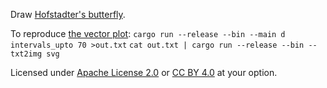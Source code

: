 Draw [Hofstadter's butterfly](https://en.wikipedia.org/wiki/Hofstadter%27s_butterfly).

To reproduce [the vector plot](https://commons.wikimedia.org/wiki/File:Hofstadter%27s_butterfly_vector_70.svg):
`cargo run --release --bin --main d intervals_upto 70 >out.txt`
`cat out.txt | cargo run --release --bin --txt2img svg`

Licensed under [Apache License 2.0](https://www.apache.org/licenses/LICENSE-2.0) or [CC BY 4.0](https://creativecommons.org/licenses/by/4.0/) at your option.
